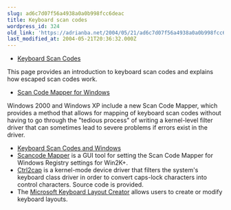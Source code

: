 ```yaml
---
slug: ad6c7d07f56a4938a0a0b998fcc6deac
title: Keyboard scan codes
wordpress_id: 324
old_link: 'https://adrianba.net/2004/05/21/ad6c7d07f56a4938a0a0b998fcc6deac/'
last_modified_at: 2004-05-21T20:36:32.000Z
---
```


  * [Keyboard
Scan Codes](http://www.win.tue.nl/~aeb/linux/kbd/scancodes-1.html)  

This page provides an introduction to keyboard scan codes and
explains how escaped scan codes work.
  * [
Scan Code Mapper for Windows](http://www.microsoft.com/whdc/device/input/w2kscan-map.mspx)  

Windows 2000 and Windows XP include a new Scan Code Mapper, which
provides a method that allows for mapping of keyboard scan codes
without having to go through the "tedious process" of writing a
kernel-level filter driver that can sometimes lead to severe
problems if errors exist in the driver.
  * [Keyboard
Scan Codes and Windows](http://www.microsoft.com/whdc/device/input/Scancode.mspx)
  * [Scancode
Mapper](http://www.sellsbrothers.com/tools/#scancodeMapper) is a GUI tool for setting the Scan Code Mapper for
Windows Registry settings for Win2K+.
  * [Ctrl2cap](http://www.sysinternals.com/ntw2k/source/ctrl2cap.shtml)
is a kernel-mode device driver that filters the system's keyboard
class driver in order to convert caps-lock characters into control
characters. Source code is provided.
  * The
[
Microsoft Keyboard Layout Creator](http://www.microsoft.com/downloads/details.aspx?familyid=fb7b3dcd-d4c1-4943-9c74-d8df57ef19d7) allows users to create or
modify keyboard layouts.
